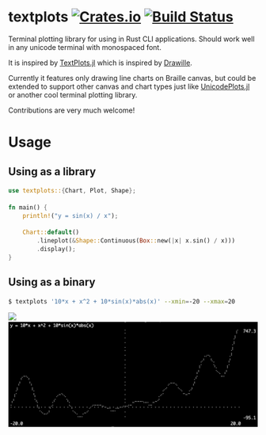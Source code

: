 # textplots [![Crates.io](https://img.shields.io/crates/v/textplots.svg)](https://crates.io/crates/textplots) [![Build Status](https://travis-ci.org/loony-bean/textplots-rs.svg?branch=master)](https://travis-ci.org/loony-bean/textplots-rs)

Terminal plotting library for using in Rust CLI applications.
Should work well in any unicode terminal with monospaced font.

It is inspired by [TextPlots.jl](https://github.com/sunetos/TextPlots.jl) which is inspired by [Drawille](https://github.com/asciimoo/drawille).

Currently it features only drawing line charts on Braille canvas, but could be extended
to support other canvas and chart types just like [UnicodePlots.jl](https://github.com/Evizero/UnicodePlots.jl)
or another cool terminal plotting library.

Contributions are very much welcome!

# Usage

## Using as a library

```rust
use textplots::{Chart, Plot, Shape};

fn main() {
    println!("y = sin(x) / x");
    
    Chart::default()
        .lineplot(&Shape::Continuous(Box::new(|x| x.sin() / x)))
        .display();
}
```

## Using as a binary

```sh
$ textplots '10*x + x^2 + 10*sin(x)*abs(x)' --xmin=-20 --xmax=20
```
<img src="https://raw.githubusercontent.com/loony-bean/textplots-rs/master/doc/demo.png">

<img src="https://raw.githubusercontent.com/loony-bean/textplots-rs/master/doc/demo4.png">
